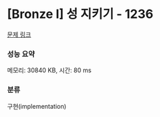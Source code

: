 # [Bronze I] 성 지키기 - 1236 

[문제 링크](https://www.acmicpc.net/problem/1236) 

### 성능 요약

메모리: 30840 KB, 시간: 80 ms

### 분류

구현(implementation)

